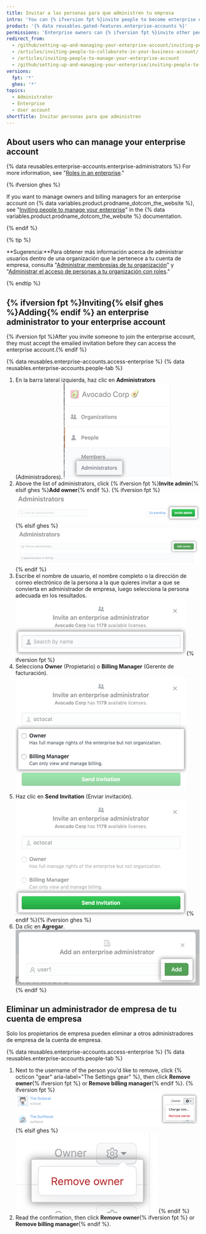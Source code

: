 ```yaml
---
title: Invitar a las personas para que administren tu empresa
intro: 'You can {% ifversion fpt %}invite people to become enterprise owners or billing managers for{% elsif ghes %}add enterprise owners to{% endif %} your enterprise account. You can also remove enterprise owners {% ifversion fpt %}or billing managers {% endif %}who no longer need access to the enterprise account.'
product: '{% data reusables.gated-features.enterprise-accounts %}'
permissions: 'Enterprise owners can {% ifversion fpt %}invite other people to become{% elsif ghes %}add{% endif %} additional enterprise administrators.'
redirect_from:
  - /github/setting-up-and-managing-your-enterprise-account/inviting-people-to-manage-your-enterprise-account
  - /articles/inviting-people-to-collaborate-in-your-business-account/
  - /articles/inviting-people-to-manage-your-enterprise-account
  - /github/setting-up-and-managing-your-enterprise/inviting-people-to-manage-your-enterprise
versions:
  fpt: '*'
  ghes: '*'
topics:
  - Administrator
  - Enterprise
  - User account
shortTitle: Invitar personas para que administren
---
```


## About users who can manage your enterprise account

{% data reusables.enterprise-accounts.enterprise-administrators %} For more information, see "[Roles in an enterprise](/github/setting-up-and-managing-your-enterprise/roles-in-an-enterprise)."

{% ifversion ghes %}

If you want to manage owners and billing managers for an enterprise account on {% data variables.product.prodname_dotcom_the_website %}, see "[Inviting people to manage your enterprise](/free-pro-team@latest/github/setting-up-and-managing-your-enterprise/managing-users-in-your-enterprise/inviting-people-to-manage-your-enterprise)" in the {% data variables.product.prodname_dotcom_the_website %} documentation.

{% endif %}

{% tip %}

**Sugerencia:**Para obtener más información acerca de administrar usuarios dentro de una organización que le pertenece a tu cuenta de empresa, consulta "[Administrar membresías de tu organización](/articles/managing-membership-in-your-organization)" y "[Administrar el acceso de personas a tu organización con roles](/articles/managing-peoples-access-to-your-organization-with-roles)."

{% endtip %}

## {% ifversion fpt %}Inviting{% elsif ghes %}Adding{% endif %} an enterprise administrator to your enterprise account

{% ifversion fpt %}After you invite someone to join the enterprise account, they must accept the emailed invitation before they can access the enterprise account.{% endif %}

{% data reusables.enterprise-accounts.access-enterprise %}
{% data reusables.enterprise-accounts.people-tab %}
1. En la barra lateral izquierda, haz clic en **Administrators** (Administradores). ![Pestaña Administrators (Administradores) en la barra lateral izquierda](/assets/images/help/business-accounts/administrators-tab.png)
1. Above the list of administrators, click {% ifversion fpt %}**Invite admin**{% elsif ghes %}**Add owner**{% endif %}.
  {% ifversion fpt %}
  !["Invite admin" button above the list of enterprise owners](/assets/images/help/business-accounts/invite-admin-button.png)
  {% elsif ghes %}
  !["Add owner" button above the list of enterprise owners](/assets/images/help/business-accounts/add-owner-button.png)
  {% endif %}
1. Escribe el nombre de usuario, el nombre completo o la dirección de correo electrónico de la persona a la que quieres invitar a que se convierta en administrador de empresa, luego selecciona la persona adecuada en los resultados. ![Modal box with field to type a person's username, full name, or email address, and Invite button](/assets/images/help/business-accounts/invite-admins-modal-button.png){% ifversion fpt %}
1. Selecciona **Owner** (Propietario) o **Billing Manager** (Gerente de facturación). ![Casilla modal con opciones de roles](/assets/images/help/business-accounts/invite-admins-roles.png)
1. Haz clic en **Send Invitation** (Enviar invitación). ![Send invitation button](/assets/images/help/business-accounts/invite-admins-send-invitation.png){% endif %}{% ifversion ghes %}
1. Da clic en **Agregar**. !["Add" button](/assets/images/help/business-accounts/add-administrator-add-button.png){% endif %}

## Eliminar un administrador de empresa de tu cuenta de empresa

Solo los propietarios de empresa pueden eliminar a otros administradores de empresa de la cuenta de empresa.

{% data reusables.enterprise-accounts.access-enterprise %}
{% data reusables.enterprise-accounts.people-tab %}
1. Next to the username of the person you'd like to remove, click {% octicon "gear" aria-label="The Settings gear" %}, then click **Remove owner**{% ifversion fpt %} or **Remove billing manager**{% endif %}.
  {% ifversion fpt %}
  ![Parámetros con opción del menú para eliminar un administrador de empresa](/assets/images/help/business-accounts/remove-admin.png)
  {% elsif ghes %}
  ![Parámetros con opción del menú para eliminar un administrador de empresa](/assets/images/help/business-accounts/ghes-remove-owner.png)
  {% endif %}
1. Read the confirmation, then click **Remove owner**{% ifversion fpt %} or **Remove billing manager**{% endif %}.
